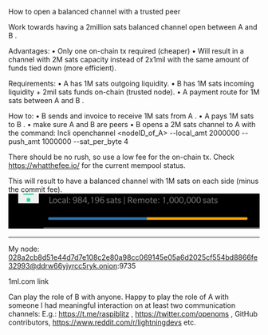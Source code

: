 
How to open a balanced channel with a trusted peer

Work towards having a 2million sats balanced channel open between A and B .

Advantages:
• Only one on-chain tx required (cheaper)
• Will result in a channel with 2M sats capacity instead of 2x1mil with the same amount of funds tied down (more efficient).

Requirements:
•  A has 1M sats outgoing liquidity.
•  B has 1M sats incoming liquidity + 2mil sats funds on-chain (trusted node).
• A payment route for 1M sats between A and B .

How to:
•  B sends and invoice to receive 1M sats from A .
•  A pays 1M sats to B .
• make sure A and B are peers
•  B opens a 2M sats channel to A with the command:
 lncli openchannel <nodeID_of_A> --local_amt 2000000 --push_amt 1000000 --sat_per_byte 4 

There should be no rush, so use a low fee for the on-chain tx. Check https://whatthefee.io/ for the current mempool status.

This will result to have a balanced channel with 1M sats on each side (minus the commit fee).
![a balanced channel shown in ZeusLN](balancedChannel.jpg)

---
My node:
 028a2cb8d51e44d7d7e108c2e80a98cc069145e05a6d2025cf554bd8866fe32993@ddrw66yjyrcc5ryk.onion:9735 

1ml.com link

Can play the role of B with anyone.
Happy to play the role of A with someone I had meaningful interaction on at least two communication channels: E.g.: https://t.me/raspiblitz , https://twitter.com/openoms , GitHub contributors, https://www.reddit.com/r/lightningdevs etc.

